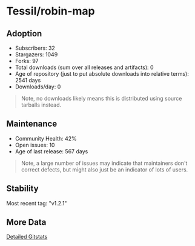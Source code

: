# Tessil/robin-map

## Adoption

- Subscribers: 32
- Stargazers: 1049
- Forks: 97
- Total downloads (sum over all releases and artifacts): 0
- Age of repository (just to put absolute downloads into relative terms): 2541 days
- Downloads/day: 0

> Note, no downloads likely means this is distributed using source tarballs instead.

## Maintenance

- Community Health: 42%
- Open issues: 10
- Age of last release: 567 days

> Note, a large number of issues may indicate that maintainers don't correct defects, but might also
> just be an indicator of lots of users.

## Stability

Most recent tag: "v1.2.1"

## More Data

[Detailed Gitstats](/bazel-catalog/gitstats/Tessil/robin-map)

